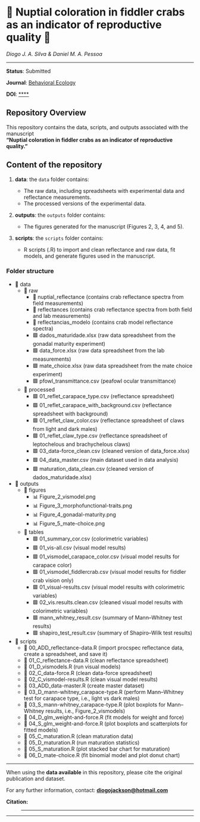 # 🦀 Nuptial coloration in fiddler crabs as an indicator of reproductive quality 🦀
   
_Diogo J. A. Silva & Daniel M. A. Pessoa_
     
***
**Status**: Submitted
   
**Journal**: [Behavioral Ecology](https://academic.oup.com/beheco)

**DOI**: [****](****)

## Repository Overview

This repository contains the data, scripts, and outputs associated with the manuscript  
**“Nuptial coloration in fiddler crabs as an indicator of reproductive quality.”**

## Content of the repository

1. __data__: the `data` folder contains:  
    * The raw data, including spreadsheets with experimental data and reflectance measurements.
    * The processed versions of the experimental data.

2. __outputs__: the `outputs` folder contains:  
    * The figures generated for the manuscript (Figures 2, 3, 4, and 5).

3. __scripts__: the `scripts` folder contains:  
    * R scripts (.R) to import and clean reflectance and raw data, fit models, and generate figures used in the manuscript.

### Folder structure

-   📁 data
    -   📁 raw
        -   📁 nuptial_reflectance (contains crab reflectance spectra from field measurements)
        -   📁 reflectances (contains crab reflectance spectra from both field and lab measurements)
        -   📁 reflectancias_modelo (contains crab model reflectance spectra)
        -   🟩 dados_maturidade.xlsx (raw data spreadsheet from the gonadal maturity experiment)
        -   🟩 data_force.xlsx (raw data spreadsheet from the lab measurements)
        -   🟩 mate_choice.xlsx (raw data spreadsheet from the mate choice experiment)
        -   🟩 pfowl_transmittance.csv (peafowl ocular transmittance)
    -   📁 processed
         - 🟩 01_reflet_carapace_type.csv (reflectance spreadsheet)
         - 🟩 01_reflet_carapace_with_background.csv (reflectance spreadsheet with background)
         - 🟩 01_reflet_claw_color.csv (reflectance spreadsheet of claws from light and dark males)
         - 🟩 01_reflet_claw_type.csv (reflectance spreadsheet of leptochelous and brachychelous claws)
         - 🟩 03_data-force_clean.csv (cleaned version of data_force.xlsx)
         - 🟩 04_data_master.csv (main dataset used in data analysis)
         - 🟩 maturation_data_clean.csv (cleaned version of dados_maturidade.xlsx)
-   📁 outputs
    -    📁 figures
          - 📊 Figure_2_vismodel.png
          - 📊 Figure_3_morphofunctional-traits.png
          - 📊 Figure_4_gonadal-maturity.png
          - 📊 Figure_5_mate-choice.png
    -    📁 tables
          - 🟩 01_summary_cor.csv (colorimetric variables)
          - 🟩 01_vis-all.csv (visual model results)
          - 🟩 01_vismodel_carapace_color.csv (visual model results for carapace color)
          - 🟩 01_vismodel_fiddlercrab.csv (visual model results for fiddler crab vision only)
          - 🟩 01_visual-results.csv (visual model results with colorimetric variables)
          - 🟩 02_vis.results.clean.csv (cleaned visual model results with colorimetric variables)
          - 🟩 mann_whitney_result.csv (summary of Mann–Whitney test results)
          - 🟩 shapiro_test_result.csv (summary of Shapiro–Wilk test results)
-   📁 scripts
    -    🔵 00_ADD_reflectance-data.R (import procspec reflectance data, create a spreadsheet, and save it)
    -    🔵 01_C_reflectance-data.R (clean reflectance spreadsheet)
    -    🔵 01_D_vismodels.R (run visual models)
    -    🔵 02_C_data-force.R (clean data-force spreadsheet)
    -    🔵 02_C_vismodel-results.R (clean visual model results)
    -    🔵 03_ADD_data-master.R (create master dataset)
    -    🔵 03_D_mann-whitney_carapace-type.R (perform Mann–Whitney test for carapace type, i.e., light vs dark males)
    -    🔵 03_S_mann-whitney_carapace-type.R (plot boxplots for Mann–Whitney results, i.e., Figure_2_vismodels)
    -    🔵 04_D_glm_weight-and-force.R (fit models for weight and force)
    -    🔵 04_S_glm_weight-and-force.R (plot boxplots and scatterplots for fitted models)
    -    🔵 05_C_maturation.R (clean maturation data)
    -    🔵 05_D_maturation.R (run maturation statistics)
    -    🔵 05_S_maturation.R (plot stacked bar chart for maturation)
    -    🔵 06_D_mate-choice.R (fit binomial model and plot donut chart)
        

***
When using the __data available__ in this repository, please cite the original publication and dataset.

For any further information, contact: **diogojackson@hotmail.com**  

**Citation:**

> ****
   
***



